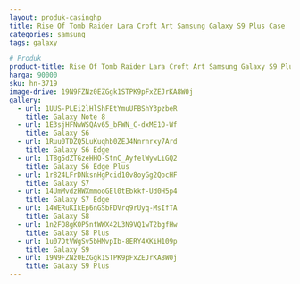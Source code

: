 ```yaml
---
layout: produk-casinghp
title: Rise Of Tomb Raider Lara Croft Art Samsung Galaxy S9 Plus Case
categories: samsung
tags: galaxy

# Produk
product-title: Rise Of Tomb Raider Lara Croft Art Samsung Galaxy S9 Plus Case
harga: 90000
sku: hn-3719
image-drive: 19N9FZNz0EZGgk1STPK9pFxZEJrKA8W0j
gallery:
  - url: 1UUS-PLEi2lHlShFEtYmuUFBShY3pzbeR
    title: Galaxy Note 8
  - url: 1E3sjHFNwWSQAv65_bFWN_C-dxME1O-Wf
    title: Galaxy S6
  - url: 1Ruu0TDZQ5LuKuqhb0ZEJ4Nnrnrxy7Ard
    title: Galaxy S6 Edge
  - url: 1T8g5dZTGzeHHO-StnC_AyfelWywLiGQ2
    title: Galaxy S6 Edge Plus
  - url: 1r824LFrDNksnHgPcid10v8oyGg2QocHF
    title: Galaxy S7
  - url: 14UmMvdzHWXmmooGEl0tEbkkf-Ud0H5p4
    title: Galaxy S7 Edge
  - url: 14WERuKIkEp6nGSbFDVrq9rUyq-MsIfTA
    title: Galaxy S8
  - url: 1n2FO8gKOP5ntWWX42L3N9VQ1wT2bgfHw
    title: Galaxy S8 Plus
  - url: 1u07DtVWgSv5bHMvpIb-8ERY4XKiH109p
    title: Galaxy S9
  - url: 19N9FZNz0EZGgk1STPK9pFxZEJrKA8W0j
    title: Galaxy S9 Plus
---
```

